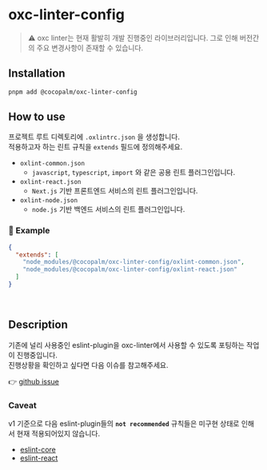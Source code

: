 # oxc-linter-config

> ⚠️ oxc linter는 현재 활발히 개발 진행중인 라이브러리입니다. 그로 인해 버전간의 주요 변경사항이 존재할 수 있습니다.

## Installation

```bash
pnpm add @cocopalm/oxc-linter-config
```

## How to use

프로젝트 루트 디렉토리에 `.oxlintrc.json` 을 생성합니다.  
적용하고자 하는 린트 규칙을 `extends` 필드에 정의해주세요.

- `oxlint-common.json`
  - `javascript`, `typescript`, `import` 와 같은 공용 린트 플러그인입니다.
- `oxlint-react.json`
  - `Next.js` 기반 프론트엔드 서비스의 린트 플러그인입니다.
- `oxlint-node.json`
  - `node.js` 기반 백엔드 서비스의 린트 플러그인입니다.

### 👀 Example

```json
{
  "extends": [
    "node_modules/@cocopalm/oxc-linter-config/oxlint-common.json",
    "node_modules/@cocopalm/oxc-linter-config/oxlint-react.json"
  ]
}
```

<br />

## Description

기존에 널리 사용중인 eslint-plugin을 oxc-linter에서 사용할 수 있도록 포팅하는 작업이 진행중입니다.  
진행상황을 확인하고 싶다면 다음 이슈를 참고해주세요.

👉 [github issue](https://github.com/oxc-project/oxc/issues/481)

### Caveat

v1 기준으로 다음 eslint-plugin들의 **`not recommended`** 규칙들은 미구현 상태로 인해서 현재 적용되어있지 않습니다.

- [eslint-core](./docs/eslint-core.md)
- [eslint-react](./docs/eslint-react.md)
